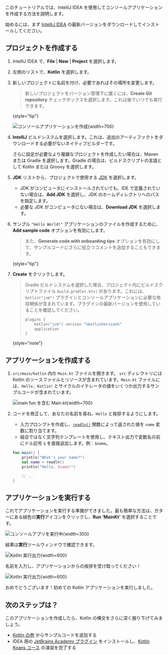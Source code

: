 [//]: # (title: Kotlin/JVM を使ってみる)

このチュートリアルでは、IntelliJ IDEA を使用してコンソールアプリケーションを作成する方法を説明します。

始めるには、まず [IntelliJ IDEA](https://www.jetbrains.com/idea/download/index.html) の最新バージョンをダウンロードしてインストールしてください。

## プロジェクトを作成する

1. IntelliJ IDEA で、**File** | **New** | **Project** を選択します。
2. 左側のリストで、**Kotlin** を選択します。
3. 新しいプロジェクトに名前を付け、必要であればその場所を変更します。

   > 新しいプロジェクトをバージョン管理下に置くには、**Create Git repository** チェックボックスを選択します。これは後でいつでも実行できます。
   >
   {style="tip"}
   
   ![コンソールアプリケーションを作成](jvm-new-project.png){width=700}

4. **IntelliJ** ビルドシステムを選択します。これは、追加のアーティファクトをダウンロードする必要がないネイティブビルダーです。

   さらに設定が必要なより複雑なプロジェクトを作成したい場合は、Maven または Gradle を選択します。Gradle の場合は、ビルドスクリプトの言語として Kotlin または Groovy を選択します。
5. **JDK** リストから、プロジェクトで使用する [JDK](https://www.oracle.com/java/technologies/downloads/) を選択します。
   * JDK がコンピュータにインストールされていても、IDE で定義されていない場合は、**Add JDK** を選択し、JDK のホームディレクトリへのパスを指定します。
   * 必要な JDK がコンピュータにない場合は、**Download JDK** を選択します。

6. サンプル `"Hello World!"` アプリケーションのファイルを作成するために、**Add sample code** オプションを有効にします。

    > また、**Generate code with onboarding tips** オプションを有効にして、サンプルコードにさらに役立つコメントを追加することもできます。
    >
    {style="tip"}

7. **Create** をクリックします。

    > Gradle ビルドシステムを選択した場合、プロジェクト内にビルドスクリプトファイル `build.gradle(.kts)` があります。これには、`kotlin("jvm")` プラグインとコンソールアプリケーションに必要な依存関係が含まれています。プラグインの最新バージョンを使用していることを確認してください。
    > 
    > ```kotlin
    > plugins {
    >     kotlin("jvm") version "%kotlinVersion%"
    >     application
    > }
    > ```
    > 
    {style="note"}

## アプリケーションを作成する

1. `src/main/kotlin` 内の `Main.kt` ファイルを開きます。
   `src` ディレクトリには Kotlin のソースファイルとリソースが含まれています。`Main.kt` ファイルには、`Hello, Kotlin!` とサイクルのイテレータの値をいくつか出力するサンプルコードが含まれています。

   ![main fun を含む Main.kt](jvm-main-kt-initial.png){width=700}

2. コードを修正して、あなたの名前を尋ね、`Hello` と挨拶するようにします。

   * 入力プロンプトを作成し、[`readln()`](https://kotlinlang.org/api/latest/jvm/stdlib/kotlin.io/readln.html) 関数によって返された値を `name` 変数に割り当てます。
   * 結合ではなく文字列テンプレートを使用し、テキスト出力で変数名の前にドル記号 `$` を直接追加します。例：`$name`。
   
   ```kotlin
   fun main() {
       println("What's your name?")
       val name = readln()
       println("Hello, $name!")
   
       // ...
   }
   ```

## アプリケーションを実行する

これでアプリケーションを実行する準備ができました。最も簡単な方法は、ガターにある緑色の**実行**アイコンをクリックし、**Run 'MainKt'** を選択することです。

![コンソールアプリを実行中](jvm-run-app.png){width=350}

結果は**実行**ツールウィンドウで確認できます。

![Kotlin 実行出力](jvm-output-1.png){width=600}
   
名前を入力し、アプリケーションからの挨拶を受け取ってください！ 

![Kotlin 実行出力](jvm-output-2.png){width=600}

おめでとうございます！初めての Kotlin アプリケーションを実行しました。

## 次のステップは？

このアプリケーションを作成したら、Kotlin の構文をさらに深く掘り下げてみましょう。

* [Kotlin の例](https://play.kotlinlang.org/byExample/overview) からサンプルコードを追加する
* IDEA 用の [JetBrains Academy プラグイン](https://plugins.jetbrains.com/plugin/10081-jetbrains-academy) をインストールし、[Kotlin Koans コース](https://plugins.jetbrains.com/plugin/10081-jetbrains-academy/docs/learner-start-guide.html?section=Kotlin%20Koans) の演習を完了する